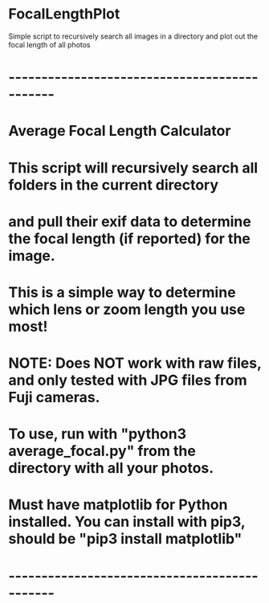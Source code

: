 # FocalLengthPlot
Simple script to recursively search all images in a directory and plot out the focal length of all photos

# ---------------------------------------------
# Average Focal Length Calculator
# This script will recursively search all folders in the current directory
# and pull their exif data to determine the focal length (if reported) for the image.
# This is a simple way to determine which lens or zoom length you use most!
# 
# NOTE: Does NOT work with raw files, and only tested with JPG files from Fuji cameras.
# To use, run with "python3 average_focal.py" from the directory with all your photos.
# Must have matplotlib for Python installed. You can install with pip3, should be "pip3 install matplotlib"
# ---------------------------------------------
